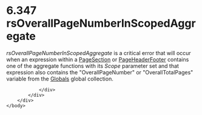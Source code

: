 <html dir="LTR" xmlns:mshelp="http://msdn.microsoft.com/mshelp" xmlns:ddue="http://ddue.schemas.microsoft.com/authoring/2003/5" xmlns:xlink="http://www.w3.org/1999/xlink" xmlns:tool="http://www.microsoft.com/tooltip">
    <head>
        <meta http-equiv="Content-Type" content="text/html; CHARSET=utf-8"></meta>
        <meta name="save" content="history"></meta>
        <title>6.347 rsOverallPageNumberInScopedAggregate</title>
        <xml>
            <mshelp:toctitle title="6.347 rsOverallPageNumberInScopedAggregate"></mshelp:toctitle>
            <mshelp:rltitle title="[MS-RDL]: rsOverallPageNumberInScopedAggregate"></mshelp:rltitle>
            <mshelp:keyword index="A" term="68ec6feb-0181-4b3a-8fe3-a4476b1a60b5"></mshelp:keyword>
            <mshelp:attr name="DCSext.ContentType" value="open specification"></mshelp:attr>
            <mshelp:attr name="AssetID" value="68ec6feb-0181-4b3a-8fe3-a4476b1a60b5"></mshelp:attr>
            <mshelp:attr name="TopicType" value="kbRef"></mshelp:attr>
            <mshelp:attr name="DCSext.Title" value="[MS-RDL]: rsOverallPageNumberInScopedAggregate" />
        </xml>
    </head>
    <body>
        <div id="header">
            <h1 class="heading">6.347 rsOverallPageNumberInScopedAggregate</h1>
        </div>
        <div id="mainSection">
            <div id="mainBody">
                <div id="allHistory" class="saveHistory"></div>
                <div id="sectionSection0" class="section" name="collapseableSection">
                    

<p><i>rsOverallPageNumberInScopedAggregate</i> is a critical
error that will occur when an expression within a <a href="afff0921-7d95-4216-8f28-635c67d539d8.htm">PageSection</a> or <a href="ddc35223-1cb6-4136-823b-e72a3d12e1f9.htm">PageHeaderFooter</a> contains
one of the aggregate functions with its <i>Scope</i> parameter set and that
expression also contains the &quot;OverallPageNumber&quot; or
&quot;OverallTotalPages&quot; variable from the <a href="381824cf-4274-444d-a63e-d2d6a7527f68.htm">Globals</a> global collection.</p>


                </div>
            </div>
        </div>
    </body>
</html>